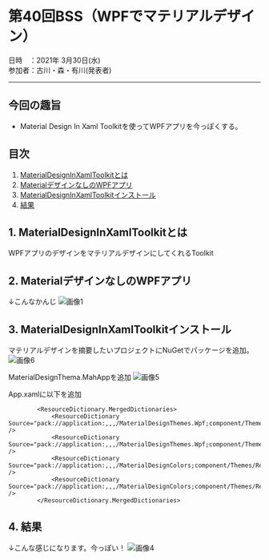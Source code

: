 # 第40回BSS（WPFでマテリアルデザイン）

日時　：2021年 3月30日(水)  
参加者：古川・森・有川(発表者)

---

## 今回の趣旨
- Material Design In Xaml Toolkitを使ってWPFアプリを今っぽくする。

## 目次
1. [MaterialDesignInXamlToolkitとは](#1)
1. [MaterialデザインなしのWPFアプリ](#2)
1. [MaterialDesignInXamlToolkitインストール](#3)
1. [結果](#4)

## 1. MaterialDesignInXamlToolkitとは <a id="1"></a>

WPFアプリのデザインをマテリアルデザインにしてくれるToolkit

## 2. MaterialデザインなしのWPFアプリ <a id="2"></a>
↓こんなかんじ
![画像1](https://user-images.githubusercontent.com/66286964/112943991-2dc0b980-916d-11eb-88cd-50b69cfe5966.png)



## 3. MaterialDesignInXamlToolkitインストール <a id="3"></a>
マテリアルデザインを摘要したいプロジェクトにNuGetでパッケージを追加。
![画像6](https://user-images.githubusercontent.com/66286964/112943990-2d282300-916d-11eb-9e34-3bcf8805c31b.png)


MaterialDesignThema.MahAppを追加
![画像5](https://user-images.githubusercontent.com/66286964/112943989-2c8f8c80-916d-11eb-850e-6b042cde8a8c.png)


App.xamlに以下を追加
``` xaml
        <ResourceDictionary.MergedDictionaries>
            <ResourceDictionary Source="pack://application:,,,/MaterialDesignThemes.Wpf;component/Themes/MaterialDesignTheme.Light.xaml" />
            <ResourceDictionary Source="pack://application:,,,/MaterialDesignThemes.Wpf;component/Themes/MaterialDesignTheme.Defaults.xaml" />
            <ResourceDictionary Source="pack://application:,,,/MaterialDesignColors;component/Themes/Recommended/Primary/MaterialDesignColor.DeepPurple.xaml" />
            <ResourceDictionary Source="pack://application:,,,/MaterialDesignColors;component/Themes/Recommended/Accent/MaterialDesignColor.Lime.xaml" />
        </ResourceDictionary.MergedDictionaries>
```



## 4. 結果 <a id="4"></a>
↓こんな感じになります。今っぽい！
![画像4](https://user-images.githubusercontent.com/66286964/112943971-28636f00-916d-11eb-9be5-2e1d7b5f7c3b.png)